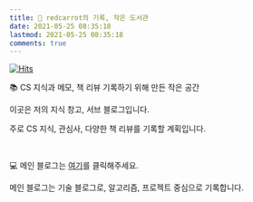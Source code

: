 ```yaml
---
title: 🥕 redcarrot의 기록, 작은 도서관
date: 2021-05-25 08:35:18
lastmod: 2021-05-25 08:35:18
comments: true
---
```

[![Hits](https://hits.seeyoufarm.com/api/count/incr/badge.svg?url=https%3A%2F%2Fredcarrot01.github.io&count_bg=%2379C83D&title_bg=%23555555&icon=&icon_color=%23E7E7E7&title=hits&edge_flat=false)](https://hits.seeyoufarm.com)

📚 CS 지식과 메모, 책 리뷰 기록하기 위해 만든 작은 공간 

이곳은 저의 지식 창고,  서브 블로그입니다. 

주로 CS 지식, 관심사, 다양한 책 리뷰를 기록할 계획입니다.

<br>

💻 메인 블로그는 [여기](https://velog.io/@redcarrot01)를 클릭해주세요.

메인 블로그는 기술 블로그로, 알고리즘, 프로젝트 중심으로 기록합니다.

